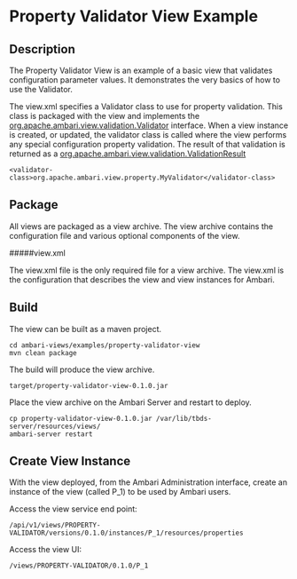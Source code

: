<!---
Licensed to the Apache Software Foundation (ASF) under one or more
contributor license agreements.  See the NOTICE file distributed with
this work for additional information regarding copyright ownership.
The ASF licenses this file to You under the Apache License, Version 2.0
(the "License"); you may not use this file except in compliance with
the License.  You may obtain a copy of the License at [http://www.apache.org/licenses/LICENSE-2.0](http://www.apache.org/licenses/LICENSE-2.0)

Unless required by applicable law or agreed to in writing, software
distributed under the License is distributed on an "AS IS" BASIS,
WITHOUT WARRANTIES OR CONDITIONS OF ANY KIND, either express or implied.
See the License for the specific language governing permissions and
limitations under the License.
-->

Property Validator View Example
======

Description
-----
The Property Validator View is an example of a basic view that validates configuration parameter values.
It demonstrates the very basics of how to use the Validator.

The view.xml specifies a Validator class to use for property validation. This class is packaged with the view
and implements the [org.apache.ambari.view.validation.Validator](https://github.com/apache/ambari/blob/trunk/ambari-views/src/main/java/org/apache/ambari/view/validation/Validator.java)
interface. When a view instance is created, or updated, the validator class is called where
the view performs any special configuration property validation. The result of that validation is returned as a
[org.apache.ambari.view.validation.ValidationResult](https://github.com/apache/ambari/blob/trunk/ambari-views/src/main/java/org/apache/ambari/view/validation/ValidationResult.java)

    <validator-class>org.apache.ambari.view.property.MyValidator</validator-class>

Package
-----
All views are packaged as a view archive. The view archive contains the configuration
file and various optional components of the view.

#####view.xml

The view.xml file is the only required file for a view archive.  The view.xml is the configuration that describes the view and view instances for Ambari.

Build
-----

The view can be built as a maven project.

    cd ambari-views/examples/property-validator-view
    mvn clean package

The build will produce the view archive.

    target/property-validator-view-0.1.0.jar

Place the view archive on the Ambari Server and restart to deploy.    

    cp property-validator-view-0.1.0.jar /var/lib/tbds-server/resources/views/
    ambari-server restart
    
Create View Instance
-----

With the view deployed, from the Ambari Administration interface,
create an instance of the view (called P_1) to be used by Ambari users.

Access the view service end point:

    /api/v1/views/PROPERTY-VALIDATOR/versions/0.1.0/instances/P_1/resources/properties

Access the view UI:

    /views/PROPERTY-VALIDATOR/0.1.0/P_1
